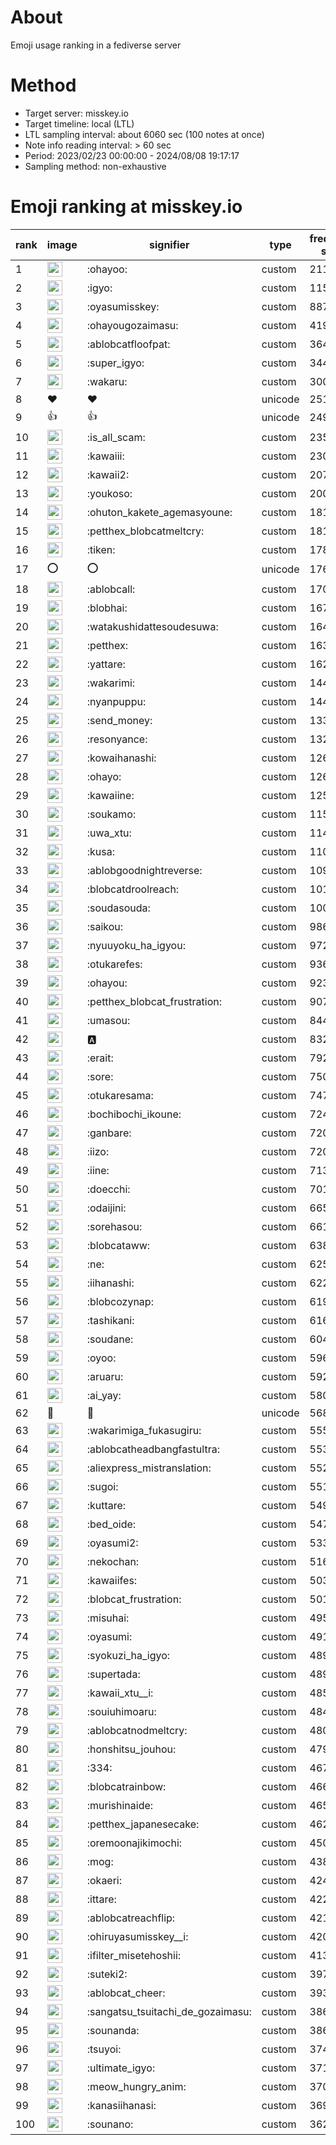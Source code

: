 # About
Emoji usage ranking in a fediverse server

# Method
- Target server: misskey.io
- Target timeline: local (LTL)
- LTL sampling interval: about 6060 sec (100 notes at once)
- Note info reading interval: > 60 sec
- Period: 2023/02/23 00:00:00 - 2024/08/08 19:17:17 
- Sampling method: non-exhaustive

# Emoji ranking at misskey.io

|rank|image|signifier|type|frequency score|
|----|----|----|----|----|
|1|<img height="24" src="https://misskey.io/emoji/ohayoo.webp">|:ohayoo:|custom|211370|
|2|<img height="24" src="https://misskey.io/emoji/igyo.webp">|:igyo:|custom|115385|
|3|<img height="24" src="https://misskey.io/emoji/oyasumisskey.webp">|:oyasumisskey:|custom|88706|
|4|<img height="24" src="https://misskey.io/emoji/ohayougozaimasu.webp">|:ohayougozaimasu:|custom|41903|
|5|<img height="24" src="https://misskey.io/emoji/ablobcatfloofpat.webp">|:ablobcatfloofpat:|custom|36486|
|6|<img height="24" src="https://misskey.io/emoji/super_igyo.webp">|:super_igyo:|custom|34435|
|7|<img height="24" src="https://misskey.io/emoji/wakaru.webp">|:wakaru:|custom|30006|
|8|❤|❤|unicode|25167|
|9|👍|👍|unicode|24915|
|10|<img height="24" src="https://misskey.io/emoji/is_all_scam.webp">|:is_all_scam:|custom|23590|
|11|<img height="24" src="https://misskey.io/emoji/kawaiii.webp">|:kawaiii:|custom|23050|
|12|<img height="24" src="https://misskey.io/emoji/kawaii2.webp">|:kawaii2:|custom|20723|
|13|<img height="24" src="https://misskey.io/emoji/youkoso.webp">|:youkoso:|custom|20020|
|14|<img height="24" src="https://misskey.io/emoji/ohuton_kakete_agemasyoune.webp">|:ohuton_kakete_agemasyoune:|custom|18177|
|15|<img height="24" src="https://misskey.io/emoji/petthex_blobcatmeltcry.webp">|:petthex_blobcatmeltcry:|custom|18126|
|16|<img height="24" src="https://misskey.io/emoji/tiken.webp">|:tiken:|custom|17810|
|17|⭕|⭕|unicode|17684|
|18|<img height="24" src="https://misskey.io/emoji/ablobcall.webp">|:ablobcall:|custom|17007|
|19|<img height="24" src="https://misskey.io/emoji/blobhai.webp">|:blobhai:|custom|16756|
|20|<img height="24" src="https://misskey.io/emoji/watakushidattesoudesuwa.webp">|:watakushidattesoudesuwa:|custom|16447|
|21|<img height="24" src="https://misskey.io/emoji/petthex.webp">|:petthex:|custom|16376|
|22|<img height="24" src="https://misskey.io/emoji/yattare.webp">|:yattare:|custom|16252|
|23|<img height="24" src="https://misskey.io/emoji/wakarimi.webp">|:wakarimi:|custom|14473|
|24|<img height="24" src="https://misskey.io/emoji/nyanpuppu.webp">|:nyanpuppu:|custom|14403|
|25|<img height="24" src="https://misskey.io/emoji/send_money.webp">|:send_money:|custom|13312|
|26|<img height="24" src="https://misskey.io/emoji/resonyance.webp">|:resonyance:|custom|13233|
|27|<img height="24" src="https://misskey.io/emoji/kowaihanashi.webp">|:kowaihanashi:|custom|12645|
|28|<img height="24" src="https://misskey.io/emoji/ohayo.webp">|:ohayo:|custom|12613|
|29|<img height="24" src="https://misskey.io/emoji/kawaiine.webp">|:kawaiine:|custom|12531|
|30|<img height="24" src="https://misskey.io/emoji/soukamo.webp">|:soukamo:|custom|11500|
|31|<img height="24" src="https://misskey.io/emoji/uwa_xtu.webp">|:uwa_xtu:|custom|11491|
|32|<img height="24" src="https://misskey.io/emoji/kusa.webp">|:kusa:|custom|11060|
|33|<img height="24" src="https://misskey.io/emoji/ablobgoodnightreverse.webp">|:ablobgoodnightreverse:|custom|10982|
|34|<img height="24" src="https://misskey.io/emoji/blobcatdroolreach.webp">|:blobcatdroolreach:|custom|10198|
|35|<img height="24" src="https://misskey.io/emoji/soudasouda.webp">|:soudasouda:|custom|10099|
|36|<img height="24" src="https://misskey.io/emoji/saikou.webp">|:saikou:|custom|9862|
|37|<img height="24" src="https://misskey.io/emoji/nyuuyoku_ha_igyou.webp">|:nyuuyoku_ha_igyou:|custom|9722|
|38|<img height="24" src="https://misskey.io/emoji/otukarefes.webp">|:otukarefes:|custom|9362|
|39|<img height="24" src="https://misskey.io/emoji/ohayou.webp">|:ohayou:|custom|9235|
|40|<img height="24" src="https://misskey.io/emoji/petthex_blobcat_frustration.webp">|:petthex_blobcat_frustration:|custom|9078|
|41|<img height="24" src="https://misskey.io/emoji/umasou.webp">|:umasou:|custom|8447|
|42|<img height="24" src="https://misskey.io/emoji/a.webp">|:a:|custom|8322|
|43|<img height="24" src="https://misskey.io/emoji/erait.webp">|:erait:|custom|7925|
|44|<img height="24" src="https://misskey.io/emoji/sore.webp">|:sore:|custom|7509|
|45|<img height="24" src="https://misskey.io/emoji/otukaresama.webp">|:otukaresama:|custom|7479|
|46|<img height="24" src="https://misskey.io/emoji/bochibochi_ikoune.webp">|:bochibochi_ikoune:|custom|7246|
|47|<img height="24" src="https://misskey.io/emoji/ganbare.webp">|:ganbare:|custom|7205|
|48|<img height="24" src="https://misskey.io/emoji/iizo.webp">|:iizo:|custom|7205|
|49|<img height="24" src="https://misskey.io/emoji/iine.webp">|:iine:|custom|7136|
|50|<img height="24" src="https://misskey.io/emoji/doecchi.webp">|:doecchi:|custom|7019|
|51|<img height="24" src="https://misskey.io/emoji/odaijini.webp">|:odaijini:|custom|6658|
|52|<img height="24" src="https://misskey.io/emoji/sorehasou.webp">|:sorehasou:|custom|6618|
|53|<img height="24" src="https://misskey.io/emoji/blobcataww.webp">|:blobcataww:|custom|6380|
|54|<img height="24" src="https://misskey.io/emoji/ne.webp">|:ne:|custom|6252|
|55|<img height="24" src="https://misskey.io/emoji/iihanashi.webp">|:iihanashi:|custom|6224|
|56|<img height="24" src="https://misskey.io/emoji/blobcozynap.webp">|:blobcozynap:|custom|6196|
|57|<img height="24" src="https://misskey.io/emoji/tashikani.webp">|:tashikani:|custom|6169|
|58|<img height="24" src="https://misskey.io/emoji/soudane.webp">|:soudane:|custom|6041|
|59|<img height="24" src="https://misskey.io/emoji/oyoo.webp">|:oyoo:|custom|5962|
|60|<img height="24" src="https://misskey.io/emoji/aruaru.webp">|:aruaru:|custom|5929|
|61|<img height="24" src="https://misskey.io/emoji/ai_yay.webp">|:ai_yay:|custom|5806|
|62|🎉|🎉|unicode|5686|
|63|<img height="24" src="https://misskey.io/emoji/wakarimiga_fukasugiru.webp">|:wakarimiga_fukasugiru:|custom|5552|
|64|<img height="24" src="https://misskey.io/emoji/ablobcatheadbangfastultra.webp">|:ablobcatheadbangfastultra:|custom|5537|
|65|<img height="24" src="https://misskey.io/emoji/aliexpress_mistranslation.webp">|:aliexpress_mistranslation:|custom|5520|
|66|<img height="24" src="https://misskey.io/emoji/sugoi.webp">|:sugoi:|custom|5511|
|67|<img height="24" src="https://misskey.io/emoji/kuttare.webp">|:kuttare:|custom|5493|
|68|<img height="24" src="https://misskey.io/emoji/bed_oide.webp">|:bed_oide:|custom|5471|
|69|<img height="24" src="https://misskey.io/emoji/oyasumi2.webp">|:oyasumi2:|custom|5333|
|70|<img height="24" src="https://misskey.io/emoji/nekochan.webp">|:nekochan:|custom|5166|
|71|<img height="24" src="https://misskey.io/emoji/kawaiifes.webp">|:kawaiifes:|custom|5036|
|72|<img height="24" src="https://misskey.io/emoji/blobcat_frustration.webp">|:blobcat_frustration:|custom|5015|
|73|<img height="24" src="https://misskey.io/emoji/misuhai.webp">|:misuhai:|custom|4954|
|74|<img height="24" src="https://misskey.io/emoji/oyasumi.webp">|:oyasumi:|custom|4915|
|75|<img height="24" src="https://misskey.io/emoji/syokuzi_ha_igyo.webp">|:syokuzi_ha_igyo:|custom|4897|
|76|<img height="24" src="https://misskey.io/emoji/supertada.webp">|:supertada:|custom|4896|
|77|<img height="24" src="https://misskey.io/emoji/kawaii_xtu__i.webp">|:kawaii_xtu__i:|custom|4854|
|78|<img height="24" src="https://misskey.io/emoji/souiuhimoaru.webp">|:souiuhimoaru:|custom|4841|
|79|<img height="24" src="https://misskey.io/emoji/ablobcatnodmeltcry.webp">|:ablobcatnodmeltcry:|custom|4804|
|80|<img height="24" src="https://misskey.io/emoji/honshitsu_jouhou.webp">|:honshitsu_jouhou:|custom|4796|
|81|<img height="24" src="https://misskey.io/emoji/334.webp">|:334:|custom|4679|
|82|<img height="24" src="https://misskey.io/emoji/blobcatrainbow.webp">|:blobcatrainbow:|custom|4662|
|83|<img height="24" src="https://misskey.io/emoji/murishinaide.webp">|:murishinaide:|custom|4656|
|84|<img height="24" src="https://misskey.io/emoji/petthex_japanesecake.webp">|:petthex_japanesecake:|custom|4626|
|85|<img height="24" src="https://misskey.io/emoji/oremoonajikimochi.webp">|:oremoonajikimochi:|custom|4502|
|86|<img height="24" src="https://misskey.io/emoji/mog.webp">|:mog:|custom|4382|
|87|<img height="24" src="https://misskey.io/emoji/okaeri.webp">|:okaeri:|custom|4244|
|88|<img height="24" src="https://misskey.io/emoji/ittare.webp">|:ittare:|custom|4226|
|89|<img height="24" src="https://misskey.io/emoji/ablobcatreachflip.webp">|:ablobcatreachflip:|custom|4214|
|90|<img height="24" src="https://misskey.io/emoji/ohiruyasumisskey__i.webp">|:ohiruyasumisskey__i:|custom|4204|
|91|<img height="24" src="https://misskey.io/emoji/ifilter_misetehoshii.webp">|:ifilter_misetehoshii:|custom|4134|
|92|<img height="24" src="https://misskey.io/emoji/suteki2.webp">|:suteki2:|custom|3971|
|93|<img height="24" src="https://misskey.io/emoji/ablobcat_cheer.webp">|:ablobcat_cheer:|custom|3933|
|94|<img height="24" src="https://misskey.io/emoji/sangatsu_tsuitachi_de_gozaimasu.webp">|:sangatsu_tsuitachi_de_gozaimasu:|custom|3865|
|95|<img height="24" src="https://misskey.io/emoji/sounanda.webp">|:sounanda:|custom|3864|
|96|<img height="24" src="https://misskey.io/emoji/tsuyoi.webp">|:tsuyoi:|custom|3748|
|97|<img height="24" src="https://misskey.io/emoji/ultimate_igyo.webp">|:ultimate_igyo:|custom|3715|
|98|<img height="24" src="https://misskey.io/emoji/meow_hungry_anim.webp">|:meow_hungry_anim:|custom|3703|
|99|<img height="24" src="https://misskey.io/emoji/kanasiihanasi.webp">|:kanasiihanasi:|custom|3693|
|100|<img height="24" src="https://misskey.io/emoji/sounano.webp">|:sounano:|custom|3627|
